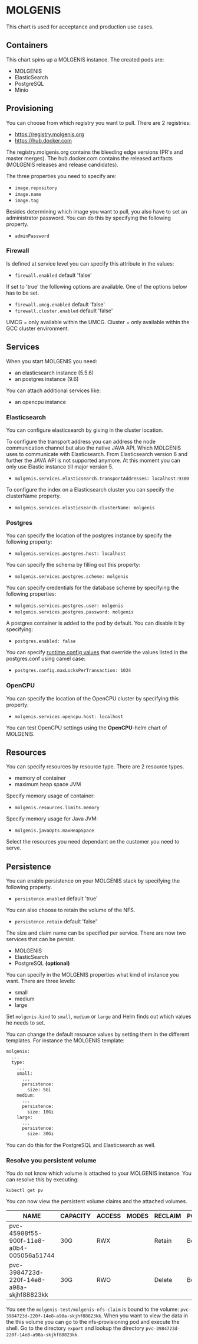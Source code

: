 # MOLGENIS
This chart is used for acceptance and production use cases.

## Containers
This chart spins up a MOLGENIS instance. The created pods are:

- MOLGENIS
- ElasticSearch
- PostgreSQL
- Minio

## Provisioning
You can choose from which registry you want to pull. There are 2 registries:
- https://registry.molgenis.org
- https://hub.docker.com

The registry.molgenis.org contains the bleeding edge versions (PR's and master merges). The hub.docker.com contains the released artifacts (MOLGENIS releases and release candidates).

The three properties you need to specify are:
- ```image.repository```
- ```image.name```
- ```image.tag```

Besides determining which image you want to pull, you also have to set an administrator password. You can do this by specifying the following property. 
- ```adminPassword```

### Firewall
Is defined at service level you can specify this attribute in the values:

- ```firewall.enabled``` default 'false' 

If set to 'true' the following options are available. One of the options below has to be set.

- ```firewall.umcg.enabled``` default 'false'  
- ```firewall.cluster.enabled``` default 'false'

UMCG = only available within the UMCG.
Cluster = only available within the GCC cluster environment.

## Services
When you start MOLGENIS you need:
- an elasticsearch instance (5.5.6) 
- an postgres instance (9.6)

You can attach additional services like:
- an opencpu instance

### Elasticsearch
You can configure elasticsearch by giving in the cluster location.

To configure the transport address you can address the node communication channel but also the native JAVA API. Which MOLGENIS uses to communicate with Elasticsearch.
From Elasticsearch version 6 and further the JAVA API is not supported anymore. At this moment you can only use Elastic instance till major version 5.
- ```molgenis.services.elasticsearch.transportAddresses: localhost:9300```

To configure the index on a Elasticsearch cluster you can specify the clusterName property.
- ```molgenis.services.elasticsearch.clusterName: molgenis```

### Postgres
You can specify the location of the postgres instance by specify the following property:
- ```molgenis.services.postgres.host: localhost```

You can specify the schema by filling out this property:
- ```molgenis.services.postgres.scheme: molgenis```

You can specify credentials for the database scheme by specifying the following properties:
- ```molgenis.services.postgres.user: molgenis```
- ```molgenis.services.postgres.password: molgenis```

A postgres container is added to the pod by default. You can disable it by specifying:
- `postgres.enabled: false`

You can specify [runtime config values](https://www.postgresql.org/docs/current/static/runtime-config.html)
that override the values listed in the postgres.conf using camel case:
- `postgres.config.maxLocksPerTransaction: 1024`

### OpenCPU
You can specify the location of the OpenCPU cluster by specifying this property:
- ```molgenis.services.opencpu.host: localhost```

You can test OpenCPU settings using the **OpenCPU**-helm chart of MOLGENIS.

## Resources
You can specify resources by resource type. There are 2 resource types.
- memory of container
- maximum heap space JVM

Specify memory usage of container:
- ```molgenis.resources.limits.memory```

Specify memory usage for Java JVM:
- ```molgenis.javaOpts.maxHeapSpace```

Select the resources you need dependant on the customer you need to serve.

## Persistence
You can enable persistence on your MOLGENIS stack by specifying the following property.

- ```persistence.enabled``` default 'true'

You can also choose to retain the volume of the NFS.
- ```persistence.retain``` default 'false'

The size and claim name can be specified per service. There are now two services that can be persist.

- MOLGENIS
- ElasticSearch
- PostgreSQL **(optional)**

You can specify in the MOLGENIS properties what kind of instance you want. There are three levels:
- small
- medium
- large

Set ```molgenis.kind``` to ```small```, ```medium``` or ```large``` and Helm finds out which values he needs to set.

You can change the default resource values by setting them in the different templates. For instance the MOLGENIS template:

```bash
molgenis:
  ...
  type:
    ...
    small:
      ...
      persistence:
        size: 5Gi
    medium:
      ...
      persistence:
        size: 10Gi
    large:
      ...
      persistence:
        size: 30Gi
```

You can do this for the PostgreSQL and Elasticsearch as well.

### Resolve you persistent volume
You do not know which volume is attached to your MOLGENIS instance. You can resolve this by executing:

```
kubectl get pv
```

You can now view the persistent volume claims and the attached volumes.

| NAME | CAPACITY | ACCESS | MODES | RECLAIM | POLICY | STATUS | CLAIM | STORAGECLASS | REASON | AGE |
| ---- | -------- | ------ | ----- | ------- | ------ | ------ | ----- | ------------ | ------ | --- |
| pvc-45988f55-900f-11e8-a0b4-005056a51744 | 30G | RWX | | Retain | Bound | molgenis-solverd/molgenis-nfs-claim | nfs-provisioner-retain | | | 33d |
| pvc-3984723d-220f-14e8-a98a-skjhf88823kk | 30G | RWO | | Delete | Bound | molgenis-test/molgenis-nfs-claim | nfs-provisioner | | | 33d |

You see the ```molgenis-test/molgenis-nfs-claim``` is bound to the volume: ```pvc-3984723d-220f-14e8-a98a-skjhf88823kk```.
When you want to view the data in the this volume you can go to the nfs-provisioning pod and execute the shell. Go to the directory ```export``` and lookup the directory ```pvc-3984723d-220f-14e8-a98a-skjhf88823kk```. 
